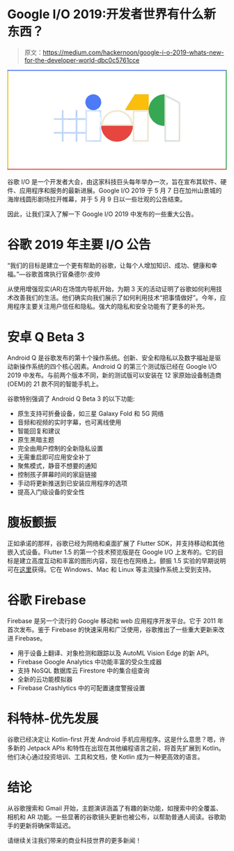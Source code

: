 # Google I/O 2019:开发者世界有什么新东西？

> 原文：<https://medium.com/hackernoon/google-i-o-2019-whats-new-for-the-developer-world-dbc0c5761cce>

![](img/703aae34edb3c8994a9302c45a0df837.png)

谷歌 I/O 是一个开发者大会，由这家科技巨头每年举办一次，旨在宣布其软件、硬件、应用程序和服务的最新进展。Google I/O 2019 于 5 月 7 日在加州山景城的海岸线圆形剧场拉开帷幕，并于 5 月 9 日以一些壮观的公告结束。

因此，让我们深入了解一下 Google I/O 2019 中发布的一些重大公告。

# 谷歌 2019 年主要 I/O 公告

“我们的目标是建立一个更有帮助的谷歌，让每个人增加知识、成功、健康和幸福。”—谷歌首席执行官桑德尔·皮帅

从使用增强现实(AR)在场馆内导航开始，为期 3 天的活动证明了谷歌如何利用技术改善我们的生活。他们确实向我们展示了如何利用技术“把事情做好”。今年，应用程序主要关注用户信任和隐私。强大的隐私和安全功能有了更多的补充。

# 安卓 Q Beta 3

Android Q 是谷歌发布的第十个操作系统。创新、安全和隐私以及数字福祉是驱动新操作系统的四个核心因素。Android Q 的第三个测试版已经在 Google I/O 2019 中发布。与前两个版本不同，新的测试版可以安装在 12 家原始设备制造商(OEM)的 21 款不同的智能手机上。

谷歌特别强调了 Android Q Beta 3 的以下功能:

*   原生支持可折叠设备，如三星 Galaxy Fold 和 5G 网络
*   音频和视频的实时字幕，也可离线使用
*   智能回复和建议
*   原生黑暗主题
*   完全由用户控制的全新隐私设置
*   无需重启即可应用安全补丁
*   聚焦模式，静音不想要的通知
*   控制孩子屏幕时间的家庭链接
*   手动将更新推送到已安装应用程序的选项
*   提高入门级设备的安全性

# 腹板颤振

正如承诺的那样，谷歌已经为网络和桌面扩展了 Flutter SDK，并支持移动和其他嵌入式设备。Flutter 1.5 的第一个技术预览版是在 Google I/O 上发布的。它的目标是建立高度互动和丰富的图形内容，现在也在网络上。颤振 1.5 实验的早期说明可在[这里](https://flutter.dev/web)获得。它在 Windows、Mac 和 Linux 等主流操作系统上受到支持。

# 谷歌 Firebase

Firebase 是另一个流行的 Google 移动和 web 应用程序开发平台。它于 2011 年首次发布。鉴于 Firebase 的快速采用和广泛使用，谷歌推出了一些重大更新来改进 Firebase。

*   用于设备上翻译、对象检测和跟踪以及 AutoML Vision Edge 的新 API。
*   Firebase Google Analytics 中功能丰富的受众生成器
*   支持 NoSQL 数据库云 Firestore 中的集合组查询
*   全新的云功能模拟器
*   Firebase Crashlytics 中的可配置速度警报设置

# 科特林-优先发展

谷歌已经决定让 Kotlin-first 开发 Android 手机应用程序。这是什么意思？嗯，许多新的 Jetpack APIs 和特性在出现在其他编程语言之前，将首先扩展到 Kotlin。他们决心通过投资培训、工具和文档，使 Kotlin 成为一种更高效的语言。

# 结论

从谷歌搜索和 Gmail 开始，主题演讲涵盖了有趣的新功能，如搜索中的全覆盖、相机和 AR 功能。一些显著的谷歌镜头更新也被公布，以帮助普通人阅读。谷歌助手的更新将确保零延迟。

请继续关注我们带来的商业科技世界的更多新闻！